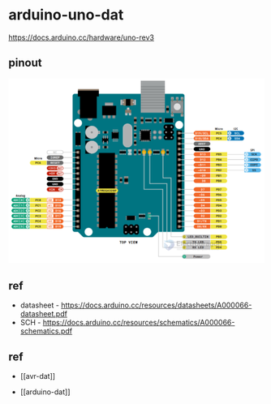 
# arduino-uno-dat

https://docs.arduino.cc/hardware/uno-rev3


## pinout 

![](2024-03-26-16-17-03.png)






## ref 

- datasheet - https://docs.arduino.cc/resources/datasheets/A000066-datasheet.pdf
- SCH - https://docs.arduino.cc/resources/schematics/A000066-schematics.pdf



## ref 

- [[avr-dat]]

- [[arduino-dat]]
